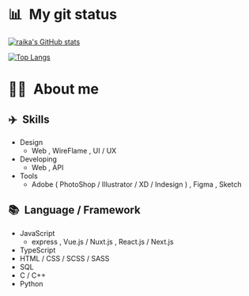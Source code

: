 # 📊&ensp;My git status
[![raika's GitHub stats](https://github-readme-stats.vercel.app/api?username=Kissa0330&count_private=true&theme=vue-dark&show_icons=true)](https://github.com/Kissa0330)

[![Top Langs](https://github-readme-stats.vercel.app/api/top-langs/?username=kissa0330&theme=vue-dark&exclude_repo=github-readme-stats,anuraghazra.github.io)](https://github.com/Kissa0330)

# 🧑‍🎨&ensp;About me
## ✈️&ensp;Skills
- Design
  - Web , WireFlame , UI / UX 
- Developing
  - Web , API
- Tools
  - Adobe ( PhotoShop / Illustrator / XD / Indesign ) ,  Figma , Sketch
## 📚&ensp;Language / Framework
- JavaScript
  - express , Vue.js / Nuxt.js , React.js / Next.js
- TypeScript
- HTML / CSS / SCSS / SASS
- SQL
- C / C++
- Python
